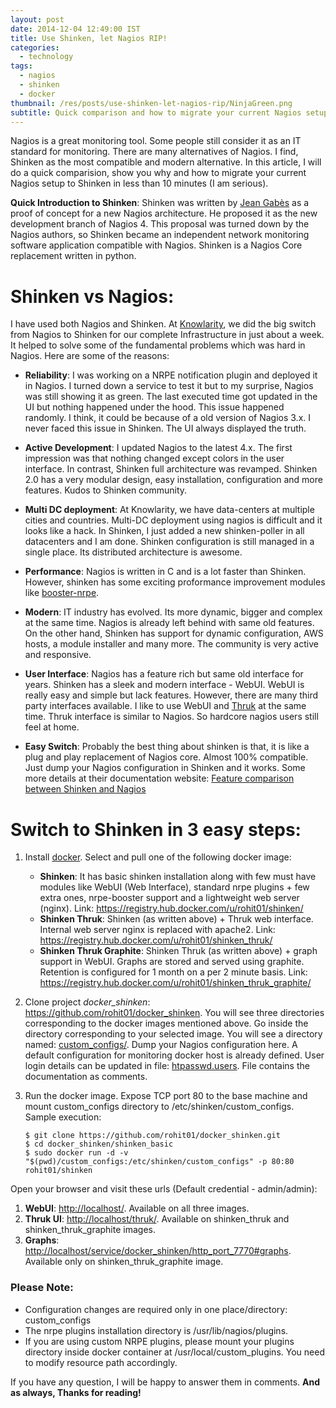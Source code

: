 ```yaml
---
layout: post
date: 2014-12-04 12:49:00 IST
title: Use Shinken, let Nagios RIP!
categories:
  - technology
tags:
  - nagios
  - shinken
  - docker
thumbnail: /res/posts/use-shinken-let-nagios-rip/NinjaGreen.png
subtitle: Quick comparison and how to migrate your current Nagios setup to Shinken in less than 10 minutes
---
```


Nagios is a great monitoring tool. Some people still consider it as an IT standard for monitoring. There are many alternatives of Nagios. I find, Shinken as the most compatible and modern alternative. In this article, I will do a quick comparision, show you why and how to migrate your current Nagios setup to Shinken in less than 10 minutes (I am serious).

**Quick Introduction to Shinken**: Shinken was written by [Jean Gabès](https://twitter.com/naparuba) as a proof of concept for a new Nagios architecture. He proposed it as the new development branch of Nagios 4. This proposal was turned down by the Nagios authors, so Shinken became an independent network monitoring software application compatible with Nagios. Shinken is a Nagios Core replacement written in python.

Shinken vs Nagios:
==================

I have used both Nagios and Shinken. At [Knowlarity](http://www.knowlarity.com/), we did the big switch from Nagios to Shinken for our complete Infrastructure in just about a week. It helped to solve some of the fundamental problems which was hard in Nagios. Here are some of the reasons:

* **Reliability**: I was working on a NRPE notification plugin and deployed it in Nagios. I turned down a service to test it but to my surprise, Nagios was still showing it as green. The last executed time got updated in the UI but nothing happened under the hood. This issue happened randomly. I think, it could be because of a old version of Nagios 3.x. I never faced this issue in Shinken. The UI always displayed the truth.

* **Active Development**: I updated Nagios to the latest 4.x. The first impression was that nothing changed except colors in the user interface. In contrast, Shinken full architecture was revamped. Shinken 2.0 has a very modular design, easy installation, configuration and more features. Kudos to Shinken community.

* **Multi DC deployment**: At Knowlarity, we have data-centers at multiple cities and countries. Multi-DC deployment using nagios is difficult and it looks like a hack. In Shinken, I just added a new shinken-poller in all datacenters and I am done. Shinken configuration is still managed in a single place. Its distributed architecture is awesome.

* **Performance**: Nagios is written in C and is a lot faster than Shinken. However, shinken has some exciting proformance improvement modules like [booster-nrpe](https://github.com/shinken-monitoring/mod-booster-nrpe).

* **Modern**: IT industry has evolved. Its more dynamic, bigger and complex at the same time. Nagios is already left behind with same old features. On the other hand, Shinken has support for dynamic configuration, AWS hosts, a module installer and many more. The community is very active and responsive.

* **User Interface**: Nagios has a feature rich but same old interface for years. Shinken has a sleek and modern interface - WebUI. WebUI is really easy and simple but lack features. However, there are many third party interfaces available. I like to use WebUI and [Thruk](http://www.thruk.org/) at the same time. Thruk interface is similar to Nagios. So hardcore nagios users still feel at home.

* **Easy Switch**: Probably the best thing about shinken is that, it is like a plug and play replacement of Nagios core. Almost 100% compatible. Just dump your Nagios configuration in Shinken and it works. Some more details at their documentation website: [Feature comparison between Shinken and Nagios](http://shinken.readthedocs.org/en/latest/01_about/whatsnew.html)

Switch to Shinken in 3 easy steps:
=================================

1. Install [docker](https://docs.docker.com/installation/#installation). Select and pull one of the following docker image:

    * **Shinken**: It has basic shinken installation along with few must have modules like WebUI (Web Interface), standard nrpe plugins + few extra ones, nrpe-booster support and a lightweight web server (nginx). Link: <https://registry.hub.docker.com/u/rohit01/shinken/>
    * **Shinken Thruk**: Shinken (as written above) + Thruk web interface. Internal web server nginx is replaced with apache2. Link: <https://registry.hub.docker.com/u/rohit01/shinken_thruk/>
    * **Shinken Thruk Graphite**: Shinken Thruk (as written above) + graph support in WebUI. Graphs are stored and served using graphite. Retention is configured for 1 month on a per 2 minute basis. Link: <https://registry.hub.docker.com/u/rohit01/shinken_thruk_graphite/>

2. Clone project *docker_shinken*: <https://github.com/rohit01/docker_shinken>. You will see three directories corresponding to the docker images mentioned above. Go inside the directory corresponding to your selected image. You will see a directory named: [custom_configs/](https://github.com/rohit01/docker_shinken/tree/master/shinken_basic/custom_configs). Dump your Nagios configuration here. A default configuration for monitoring docker host is already defined. User login details can be updated in file: [htpasswd.users](https://github.com/rohit01/docker_shinken/blob/master/shinken_basic/custom_configs/htpasswd.users). File contains the documentation as comments.

3. Run the docker image. Expose TCP port 80 to the base machine and mount custom_configs directory to /etc/shinken/custom_configs. Sample execution:

    ```
    $ git clone https://github.com/rohit01/docker_shinken.git
    $ cd docker_shinken/shinken_basic
    $ sudo docker run -d -v "$(pwd)/custom_configs:/etc/shinken/custom_configs" -p 80:80 rohit01/shinken
    ```

Open your browser and visit these urls (Default credential - admin/admin):

1. **WebUI**: <http://localhost/>. Available on all three images.
2. **Thruk UI**: <http://localhost/thruk/>. Available on shinken_thruk and shinken_thruk_graphite images.
3. **Graphs**: <http://localhost/service/docker_shinken/http_port_7770#graphs>. Available only on shinken_thruk_graphite image.

### Please Note:

* Configuration changes are required only in one place/directory: custom_configs
* The nrpe plugins installation directory is /usr/lib/nagios/plugins.
* If you are using custom NRPE plugins, please mount your plugins directory inside docker container at /usr/local/custom_plugins. You need to modify resource path accordingly.

If you have any question, I will be happy to answer them in comments. **And as always, Thanks for reading!**
